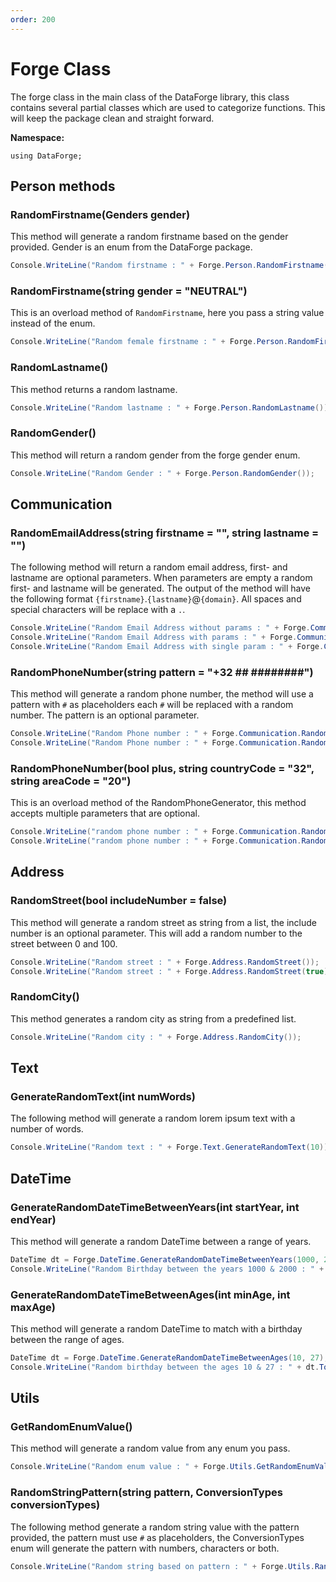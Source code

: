 ```yaml
---
order: 200
---
```


# Forge Class
The forge class in the main class of the DataForge library, this class contains several partial classes which are used to categorize functions. This will keep the package clean and straight forward.

**Namespace:**

```using DataForge;```

## Person methods

### RandomFirstname(Genders gender)
This method will generate a random firstname based on the gender provided. Gender is an enum from the DataForge package.
```csharp
Console.WriteLine("Random firstname : " + Forge.Person.RandomFirstname());
```

### RandomFirstname(string gender = "NEUTRAL")
This is an overload method of `RandomFirstname`, here you pass a string value instead of the enum.
```csharp
Console.WriteLine("Random female firstname : " + Forge.Person.RandomFirstname("FEMALE"));
```

### RandomLastname()
This method returns a random lastname.
```csharp
Console.WriteLine("Random lastname : " + Forge.Person.RandomLastname());
```

### RandomGender()
This method will return a random gender from the forge gender enum.
```csharp
Console.WriteLine("Random Gender : " + Forge.Person.RandomGender());
```

## Communication

### RandomEmailAddress(string firstname = "", string lastname = "")
The following method will return a random email address, first- and lastname are optional parameters.
When parameters are empty a random first- and lastname will be generated. The output of the method will have the following format `{firstname}`.`{lastname}`@`{domain}`. All spaces and special characters will be replace with a `.`.
```csharp
Console.WriteLine("Random Email Address without params : " + Forge.Communication.RandomEmailAddress());
Console.WriteLine("Random Email Address with params : " + Forge.Communication.RandomEmailAddress("Quinten", "De Clerck"));
Console.WriteLine("Random Email Address with single param : " + Forge.Communication.RandomEmailAddress("Quinten"));
```

### RandomPhoneNumber(string pattern = "+32 ## ########")
This method will generate a random phone number, the method will use a pattern with `#` as placeholders each `#` will be replaced with a random number. The pattern is an optional parameter.
```csharp
Console.WriteLine("Random Phone number : " + Forge.Communication.RandomPhoneNumber());
Console.WriteLine("Random Phone number : " + Forge.Communication.RandomPhoneNumber("+334 ## ## ## ##"));
```

### RandomPhoneNumber(bool plus, string countryCode = "32", string areaCode = "20")
This is an overload method of the RandomPhoneGenerator, this method accepts multiple parameters that are optional.
```csharp
Console.WriteLine("random phone number : " + Forge.Communication.RandomPhoneNumber(true));
Console.WriteLine("random phone number : " + Forge.Communication.RandomPhoneNumber(true, "123", "45"));
```

## Address

### RandomStreet(bool includeNumber = false)
This method will generate a random street as string from a list, the include number is an optional parameter. This will add a random number to the street between 0 and 100.
```csharp
Console.WriteLine("Random street : " + Forge.Address.RandomStreet());
Console.WriteLine("Random street : " + Forge.Address.RandomStreet(true));
```

### RandomCity()
This method generates a random city as string from a predefined list.
```csharp
Console.WriteLine("Random city : " + Forge.Address.RandomCity());
```

## Text

### GenerateRandomText(int numWords)
The following method will generate a random lorem ipsum text with a number of words.
```csharp
Console.WriteLine("Random text : " + Forge.Text.GenerateRandomText(10));
```

## DateTime

### GenerateRandomDateTimeBetweenYears(int startYear, int endYear)
This method will generate a random DateTime between a range of years.
```csharp
DateTime dt = Forge.DateTime.GenerateRandomDateTimeBetweenYears(1000, 2000);
Console.WriteLine("Random Birthday between the years 1000 & 2000 : " + dt.ToString("dd/MMM/yyyy"));
```

### GenerateRandomDateTimeBetweenAges(int minAge, int maxAge)
This method will generate a random DateTime to match with a birthday between the range of ages.
```csharp
DateTime dt = Forge.DateTime.GenerateRandomDateTimeBetweenAges(10, 27);
Console.WriteLine("Random birthday between the ages 10 & 27 : " + dt.ToString("dd/MMM/yyyy"));
```

## Utils

### GetRandomEnumValue<T>()
This method will generate a random value from any enum you pass.
```csharp
Console.WriteLine("Random enum value : " + Forge.Utils.GetRandomEnumValue<Genders>());
```
### RandomStringPattern(string pattern, ConversionTypes conversionTypes)
The following method generate a random string value with the pattern provided, the pattern must use `#` as placeholders, the ConversionTypes enum will generate the pattern with numbers, characters or both.
```csharp
Console.WriteLine("Random string based on pattern : " + Forge.Utils.RandomStringPattern("###-#-###", ConversionTypes.Numerical));
```